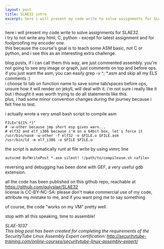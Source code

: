 ```yaml
---
layout: post
title: SLAE32 intro
excerpt: here i will present my code write to solve assignments for SLAE32.
---
```



here i will present my code write to solve assignments for SLAE32.  
i try to not write any html, C, python - except for latest assignment
and for foolproofing my encoder one.  
this because the course's goal is to teach some ASM basic, not C or
python, and i see this as an interesting extra challenge.

blog posts, if i can call them this way, are just commented assembly.
you're not going to see any image or graph, just comments on top and
before ops.  
if you just want the asm, you can easily grep -v ^\; *.asm and skip all
my ELS comments :)  
i choose to tab on function name to save some tab/spaces before ops,
unsure how it will render on jekyll, will deal with it.
i'm not sure i really like it but i thought it was worth trying to do all
statements like this.  
plus, i had some minor convention changes during the journey because i
felt free to test.

i actually wrote a very small bash script to compile asm

    FILE="${1%.*}"
    # -w-other because jmp short esp gives warn...
    # elf32 and elf_i386 because i'm on a 64bit box, let's force it
    /usr/bin/nasm -w-other -f elf32 -o $FILE.o $FILE.asm
    /usr/bin/ld -m elf_i386 -o $FILE $FILE.o

the script is automatically runt at file write by using vimrc line

    autocmd BufWritePost *.asm silent! !/path/to/compileasm.sh <afile>

reversing and debugging has been done with GEF, a very useful gdb
extension.

all the code has been published on this github repo, reachable at https://github.com/gulyslae/SLAE32  
license is CC-BY-NC-SA: please don't make commercial use of my code, attribute my mistake to me, and if you want ping me to say something

of course, the code "works on my VM" pretty well.

stop with all this speaking, time to assemble!

*SLAE-1037*  
*This blog post has been created for completing the requirements of the SecurityTube Linux Assembly Expert certification: http://securitytube-training.com/online-courses/securitytube-linux-assembly-expert/*
